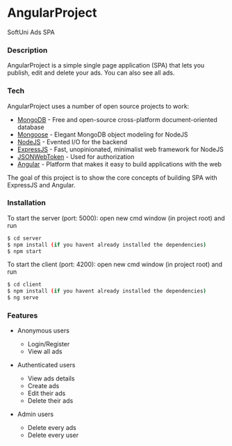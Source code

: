 # AngularProject
SoftUni Ads SPA

### Description

AngularProject is a simple single page application (SPA) that lets you publish, edit and delete your ads. You can also see all ads.

### Tech

AngularProject uses a number of open source projects to work:
* [MongoDB](https://www.mongodb.com) - Free and open-source cross-platform document-oriented database
* [Mongoose](http://mongoosejs.com/index.html) - Elegant MongoDB object modeling for NodeJS
* [NodeJS](https://nodejs.org/en/) - Evented I/O for the backend
* [ExpressJS](https://expressjs.com) - Fast, unopinionated, minimalist web framework for NodeJS
* [JSONWebToken](https://jwt.io) - Used for authorization
* [Angular](https://angular.io) - Platform that makes it easy to build applications with the web

The goal of this project is to show the core concepts of building SPA with ExpressJS and Angular. 

### Installation

To start the server (port: 5000): open new cmd window (in project root) and run

```sh
$ cd server
$ npm install (if you havent already installed the dependencies)
$ npm start
```

To start the client (port: 4200): open new cmd window (in project root) and run

```sh
$ cd client
$ npm install (if you havent already installed the dependencies)
$ ng serve
```

### Features

- Anonymous users
    - Login/Register
    - View all ads
    
- Authenticated users
    - View ads details
    - Create ads
    - Edit their ads
    - Delete their ads
    
- Admin users
    - Delete every ads
    - Delete every user

